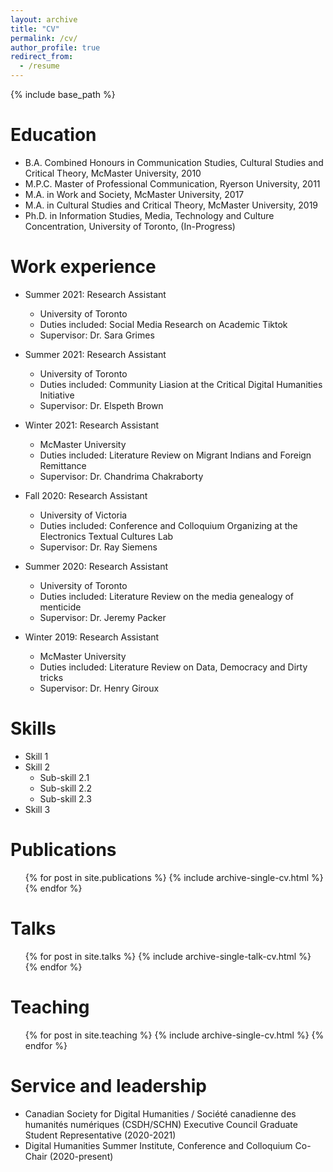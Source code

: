 ```yaml
---
layout: archive
title: "CV"
permalink: /cv/
author_profile: true
redirect_from:
  - /resume
---
```


{% include base_path %}

Education
======
* B.A. Combined Honours in Communication Studies, Cultural Studies and Critical Theory, McMaster University, 2010
* M.P.C. Master of Professional Communication, Ryerson University, 2011
* M.A. in Work and Society, McMaster University, 2017
* M.A. in Cultural Studies and Critical Theory, McMaster University, 2019
* Ph.D. in Information Studies, Media, Technology and Culture Concentration, University of Toronto, (In-Progress)

Work experience
======
* Summer 2021: Research Assistant
  * University of Toronto
  * Duties included: Social Media Research on Academic Tiktok
  * Supervisor: Dr. Sara Grimes

* Summer 2021: Research Assistant
  * University of Toronto
  * Duties included: Community Liasion at the Critical Digital Humanities Initiative
  * Supervisor: Dr. Elspeth Brown
 
* Winter 2021: Research Assistant
  * McMaster University
  * Duties included: Literature Review on Migrant Indians and Foreign Remittance
  * Supervisor: Dr. Chandrima Chakraborty
 
 * Fall 2020: Research Assistant
   * University of Victoria
   * Duties included: Conference and Colloquium Organizing at the Electronics Textual Cultures Lab
   * Supervisor: Dr. Ray Siemens

 * Summer 2020: Research Assistant
   * University of Toronto
   * Duties included: Literature Review on the media genealogy of menticide
   * Supervisor: Dr. Jeremy Packer

 * Winter 2019: Research Assistant
   * McMaster University
   * Duties included: Literature Review on Data, Democracy and Dirty tricks
   * Supervisor: Dr. Henry Giroux
  
Skills
======
* Skill 1
* Skill 2
  * Sub-skill 2.1
  * Sub-skill 2.2
  * Sub-skill 2.3
* Skill 3

Publications
======
  <ul>{% for post in site.publications %}
    {% include archive-single-cv.html %}
  {% endfor %}</ul>
  
Talks
======
  <ul>{% for post in site.talks %}
    {% include archive-single-talk-cv.html %}
  {% endfor %}</ul>
  
Teaching
======
  <ul>{% for post in site.teaching %}
    {% include archive-single-cv.html %}
  {% endfor %}</ul>
  
Service and leadership
======
* Canadian Society for Digital Humanities / Société canadienne des humanités numériques (CSDH/SCHN) Executive Council Graduate Student Representative (2020-2021)
* Digital Humanities Summer Institute, Conference and Colloquium Co-Chair (2020-present)

